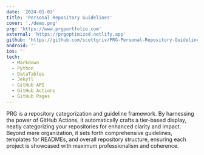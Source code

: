 ```yaml
---
date: '2024-01-03'
title: 'Personal Repository Guidelines'
cover: './demo.png'
prg: 'https://www.prgportfolio.com'
external: 'https://prgoptimized.netlify.app'
github: 'https://github.com/scottgriv/PRG-Personal-Repository-Guidelines'
android: ''
ios: ''
tech:
  - Markdown
  - Python
  - DataTables
  - Jekyll
  - GitHub API
  - GitHub Actions
  - GitHub Pages
---
```


PRG is a repository categorization and guideline framework. By harnessing the power of GitHub Actions, it automatically crafts a tier-based display, neatly categorizing your repositories for enhanced clarity and impact. Beyond mere organization, it sets forth comprehensive guidelines, templates for READMEs, and overall repository structure, ensuring each project is showcased with maximum professionalism and coherence.
